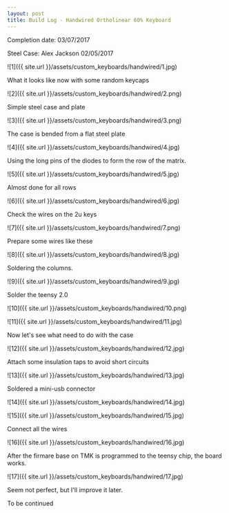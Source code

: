 ```yaml
---
layout: post
title: Build Log - Handwired Ortholinear 60% Keyboard
---
```


Completion date: 03/07/2017

Steel Case: Alex Jackson 02/05/2017

![1]({{ site.url }}/assets/custom_keyboards/handwired/1.jpg)

<!--more-->

What it looks like now with some random keycaps

![2]({{ site.url }}/assets/custom_keyboards/handwired/2.png)

Simple steel case and plate

![3]({{ site.url }}/assets/custom_keyboards/handwired/3.png)

The case is bended from a flat steel plate

![4]({{ site.url }}/assets/custom_keyboards/handwired/4.jpg)

Using the long pins of the diodes to form the row of the matrix.

![5]({{ site.url }}/assets/custom_keyboards/handwired/5.jpg)

Almost done for all rows

![6]({{ site.url }}/assets/custom_keyboards/handwired/6.jpg)

Check the wires on the 2u keys

![7]({{ site.url }}/assets/custom_keyboards/handwired/7.png)

Prepare some wires like these

![8]({{ site.url }}/assets/custom_keyboards/handwired/8.jpg)

Soldering the columns.

![9]({{ site.url }}/assets/custom_keyboards/handwired/9.jpg)

Solder the teensy 2.0

![10]({{ site.url }}/assets/custom_keyboards/handwired/10.png)

![11]({{ site.url }}/assets/custom_keyboards/handwired/11.jpg)

Now let's see what need to do with the case

![12]({{ site.url }}/assets/custom_keyboards/handwired/12.jpg)

Attach some insulation taps to avoid short circuits

![13]({{ site.url }}/assets/custom_keyboards/handwired/13.jpg)

Soldered a mini-usb connector

![14]({{ site.url }}/assets/custom_keyboards/handwired/14.jpg)

![15]({{ site.url }}/assets/custom_keyboards/handwired/15.jpg)

Connect all the wires

![16]({{ site.url }}/assets/custom_keyboards/handwired/16.jpg)

After the firmare base on TMK is programmed to the teensy chip, the board works.

![17]({{ site.url }}/assets/custom_keyboards/handwired/17.jpg)

Seem not perfect, but I'll improve it later.

To be continued